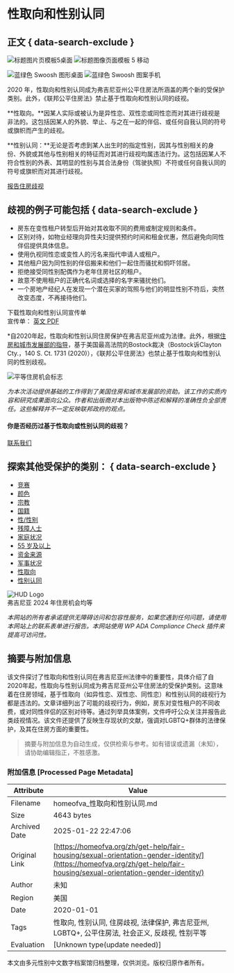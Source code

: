 # 性取向和性别认同

## 正文 { data-search-exclude }


![标题图片页模板5桌面](https://homeofva.org/wp-content/uploads/2022/06/HOME_HeroImage_couple-1_1440x600.jpg) ![标题图像页面模板 5 移动](https://homeofva.org/wp-content/uploads/2022/06/HOME_HeroImage_couple-1_M_414x400.jpg)

![蓝绿色 Swoosh 图形桌面](https://homeofva.org/wp-content/themes/responsive-starter-theme-master/img/HOME_Wave_1920px.png) ![蓝绿色 Swoosh 图案手机](https://homeofva.org/wp-content/themes/responsive-starter-theme-master/img/HOME_Wave_768px.png)

2020 年，性取向和性别认同成为弗吉尼亚州公平住房法所涵盖的两个新的受保护类别。此外，《联邦公平住房法》禁止基于性取向和性别认同的歧视。

**性取向。**因某人实际或被认为是异性恋、双性恋或同性恋而对其进行歧视是非法的。这包括因某人的外貌、举止、与之在一起的伴侣、或任何自我认同的符号或旗帜而产生的歧视。

**性别认同：**无论是否考虑到某人出生时的指定性别，因其与性别相关的身份、外貌或其他与性别相关的特征而对其进行歧视均属违法行为。这包括因某人不符合性别的外表、其明显的性别与其合法身份（驾驶执照）不符或任何自我认同的符号或旗帜而对其进行歧视。

[报告住房歧视](/zh/intake)

## 歧视的例子可能包括 { data-search-exclude }

- 房东在变性租户转型后开始对其收取不同的费用或制定规则和条件。
- 区别对待，如物业经理向异性夫妇提供预约时间和租金优惠，然后避免向同性伴侣提供具体信息。
- 使用仇视同性恋或变性人的污名来指代申请人或租户。
- 其他租户因为同性别的伴侣搬来和他们一起住而骚扰和恫吓邻居。
- 拒绝接受同性别配偶作为老年住房社区的租户。
- 故意不使用租户的正确代名词或选择的名字来骚扰他们。
- 一个房地产经纪人在发现一个潜在买家的驾照与他们的明显性别不符后，突然改变态度，不再接待他们。

下载性取向和性别认同宣传单  
宣传单： [英文 PDF](https://homeofva.org/wp-content/uploads/2024/06/FH-Flyer-Sexual-Orientation-Gender-Identity-06-25-24.pdf)

*自2020年起，性取向和性别认同住房保护在弗吉尼亚州成为法律。此外，根据[住房和城市发展部的指导](https://www.hud.gov/program_offices/fair_housing_equal_opp/housing_discrimination_and_persons_identifying_lgbtq)，基于美国最高法院的Bostock裁决（Bostock诉Clayton Cty.，140 S. Ct. 1731 (2020)），《联邦公平住房法》也禁止基于性取向和性别认同的性别歧视。

![平等住房机会标志](https://homeofva.org/wp-content/uploads/2019/12/EHO-transparent.png)

_为本次活动提供基础的工作得到了美国住房和城市发展部的资助。该工作的实质内容和研究成果面向公众。作者和出版商对本出版物中陈述和解释的准确性负全部责任。这些解释并不一定反映联邦政府的观点。_

#### 你是否经历过基于性取向或性别认同的歧视？

[联系我们](https://homeofva.org/fair-housing-complaint-form)

## 探索其他受保护的类别： { data-search-exclude }

- [竞赛](https://homeofva.org/zh/get-help/fair-housing/race/)
- [颜色](https://homeofva.org/zh/get-help/fair-housing/color/)
- [宗教](https://homeofva.org/zh/get-help/fair-housing/religion/)
- [国籍](https://homeofva.org/zh/get-help/fair-housing/national-origin/)
- [性/性别](https://homeofva.org/zh/get-help/fair-housing/sex/)
- [残障人士](https://homeofva.org/zh/get-help/fair-housing/disability/)
- [家庭状况](https://homeofva.org/zh/get-help/fair-housing/familial-status/)
- [55 岁及以上](https://homeofva.org/zh/get-help/fair-housing/age-55/)
- [资金来源](https://homeofva.org/zh/get-help/fair-housing/source-of-income/)
- [军事状况](https://homeofva.org/zh/get-help/fair-housing/veteran-status/)
- [性取向](https://homeofva.org/zh/get-help/fair-housing/sexual-orientation-gender-identity/)
- [性别认同](https://homeofva.org/zh/get-help/fair-housing/sexual-orientation-gender-identity/)

![HUD Logo](https://homeofva.org/wp-content/themes/responsive-starter-theme-master/img/hud-logo-large.png)  
弗吉尼亚 2024 年住房机会均等

_本网站的所有者承诺提供无障碍访问和包容性服务，如果您遇到任何问题，请使用本网站上的联系表单进行报告。本网站使用 WP ADA Compliance Check 插件来提高可访问性。_
<!-- tcd_original_link https://homeofva.org/zh/get-help/fair-housing/sexual-orientation-gender-identity/ -->


## 摘要与附加信息

<!-- tcd_abstract -->
该文件探讨了性取向和性别认同在弗吉尼亚州法律中的重要性，具体介绍了自2020年起，性取向与性别认同成为弗吉尼亚州公平住房法的受保护类别。这意味着在住房领域，基于性取向（如异性恋、双性恋、同性恋）和性别认同的歧视行为都是违法的。文章详细列出了可能的歧视行为，例如，房东对变性租户的不同收费，或对同性伴侣的区别对待等。通过列举具体案例，文件呼吁公众关注并报告此类歧视情况。该文件还提供了反映生存现状的文献，强调对LGBTQ+群体的法律保护，及其在住房方面的重要性。
<!-- tcd_abstract_end -->

> 摘要与附加信息为自动生成，仅供检索与参考。如有错误或遗漏（未知），请协助编辑指正，不胜感激。

### 附加信息 [Processed Page Metadata]

| Attribute       | Value                                  |
|-----------------|----------------------------------------|
| Filename        | homeofva_性取向和性别认同.md                             |
| Size            | 4643 bytes                           |
| Archived Date   | 2025-01-22 22:47:06                             |
| Original Link   | [https://homeofva.org/zh/get-help/fair-housing/sexual-orientation-gender-identity/](https://homeofva.org/zh/get-help/fair-housing/sexual-orientation-gender-identity/)                       |
| Author          | 未知                               |
| Region          | 美国                               |
| Date            | 2020-01-01                                 |
| Tags            | 性取向, 性别认同, 住房歧视, 法律保护, 弗吉尼亚州, LGBTQ+, 公平住房法, 社会正义, 反歧视, 性别平等                                 |
| Evaluation            | [Unknown type(update needed)]                                 |
<!-- tcd_table_end -->

本文由多元性别中文数字档案馆归档整理，仅供浏览。版权归原作者所有。
